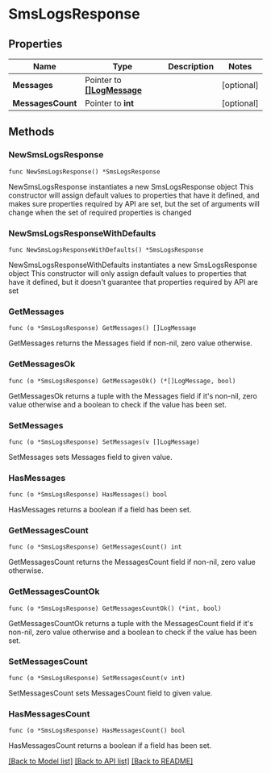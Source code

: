 # SmsLogsResponse

## Properties

Name | Type | Description | Notes
------------ | ------------- | ------------- | -------------
**Messages** | Pointer to [**[]LogMessage**](LogMessage.md) |  | [optional] 
**MessagesCount** | Pointer to **int** |  | [optional] 

## Methods

### NewSmsLogsResponse

`func NewSmsLogsResponse() *SmsLogsResponse`

NewSmsLogsResponse instantiates a new SmsLogsResponse object
This constructor will assign default values to properties that have it defined,
and makes sure properties required by API are set, but the set of arguments
will change when the set of required properties is changed

### NewSmsLogsResponseWithDefaults

`func NewSmsLogsResponseWithDefaults() *SmsLogsResponse`

NewSmsLogsResponseWithDefaults instantiates a new SmsLogsResponse object
This constructor will only assign default values to properties that have it defined,
but it doesn't guarantee that properties required by API are set

### GetMessages

`func (o *SmsLogsResponse) GetMessages() []LogMessage`

GetMessages returns the Messages field if non-nil, zero value otherwise.

### GetMessagesOk

`func (o *SmsLogsResponse) GetMessagesOk() (*[]LogMessage, bool)`

GetMessagesOk returns a tuple with the Messages field if it's non-nil, zero value otherwise
and a boolean to check if the value has been set.

### SetMessages

`func (o *SmsLogsResponse) SetMessages(v []LogMessage)`

SetMessages sets Messages field to given value.

### HasMessages

`func (o *SmsLogsResponse) HasMessages() bool`

HasMessages returns a boolean if a field has been set.

### GetMessagesCount

`func (o *SmsLogsResponse) GetMessagesCount() int`

GetMessagesCount returns the MessagesCount field if non-nil, zero value otherwise.

### GetMessagesCountOk

`func (o *SmsLogsResponse) GetMessagesCountOk() (*int, bool)`

GetMessagesCountOk returns a tuple with the MessagesCount field if it's non-nil, zero value otherwise
and a boolean to check if the value has been set.

### SetMessagesCount

`func (o *SmsLogsResponse) SetMessagesCount(v int)`

SetMessagesCount sets MessagesCount field to given value.

### HasMessagesCount

`func (o *SmsLogsResponse) HasMessagesCount() bool`

HasMessagesCount returns a boolean if a field has been set.


[[Back to Model list]](../README.md#documentation-for-models) [[Back to API list]](../README.md#documentation-for-api-endpoints) [[Back to README]](../README.md)


